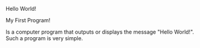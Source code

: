 Hello World!

My First Program!

Is a computer program that outputs or displays the message "Hello World!". Such a program is very simple.
